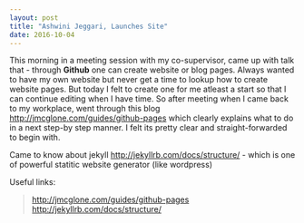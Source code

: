 ```yaml
---
layout: post
title: "Ashwini Jeggari, Launches Site"
date: 2016-10-04
---
```


This morning in a meeting session with my co-supervisor, came up with talk that - through **Github** one can create website or blog pages. 
Always wanted to have my own website but never get a time to lookup how to create website pages. But today I felt to create one for me atleast a start so that I can continue editing when I have time.
So after meeting when I came back to my workplace, went through this blog http://jmcglone.com/guides/github-pages which clearly explains what to do in a next step-by step manner. I felt its pretty clear and straight-forwarded to begin with.

Came to know about jekyll  http://jekyllrb.com/docs/structure/  - which is one of powerful statitic website generator (like wordpress)  

Useful links:

> http://jmcglone.com/guides/github-pages
> http://jekyllrb.com/docs/structure/ 
